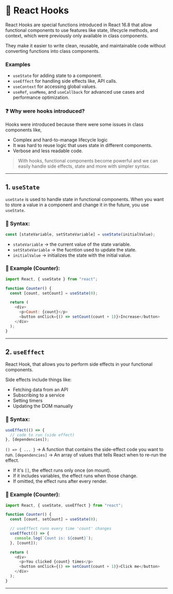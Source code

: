 # 📌 React Hooks

React Hooks are special functions introduced in React 16.8 that allow functional components to use features like state, lifecycle methods, and context, which were previously only available in class components.

They make it easier to write clean, reusable, and maintainable code without converting functions into class components.

### Examples

- `useState` for adding state to a component.
- `useEffect` for handling side effects like, API calls.
- `useContext` for accessing global values.
- `useRef`, `useMemo`, and `useCallback` for advanced use cases and performance optimization.

### ❓ Why were hooks introduced?

Hooks were introduced because there were some issues in class components like,

- Complex and hard-to-manage lifecycle logic
- It was hard to reuse logic that uses state in different components.
- Verbose and less readable code.

> With hooks, functional components become powerful and we can easily handle side effects, state and more with simpler syntax.

---

## 1. `useState`

`useState` is used to handle state in functional components. When you want to store a value in a component and change it in the future, you use `useState`.

### 🔸 Syntax:

```js
const [stateVariable, setStateVariable] = useState(initialValue);
```

- `stateVariable` -> the current value of the state variable.
- `setStateVariable` -> the fucntion used to update the state.
- `initialValue` -> initializes the state with the initial value.

### 🔹 Example (Counter):

```js
import React, { useState } from "react";

function Counter() {
  const [count, setCount] = useState(0);

  return (
    <div>
      <p>Count: {count}</p>
      <button onClick={() => setCount(count + 1)}>Increase</button>
    </div>
  );
}
```

---

## 2. `useEffect`

React Hook, that allows you to perform side effects in your functional components.

Side effects include things like:

- Fetching data from an API
- Subscribing to a service
- Setting timers
- Updating the DOM manually

### 🔸 Syntax:

```js
useEffect(() => {
  // code to run (side effect)
}, [dependencies]);
```

`() => { ... }` -> A function that contains the side-effect code you want to run.
`[dependencies]` -> An array of values that tells React when to re-run the effect.

- If it's `[]`, the effect runs only once (on mount).
- If it includes variables, the effect runs when those change.
- If omitted, the effect runs after every render.

### 🔹 Example (Counter):

```js
import React, { useState, useEffect } from "react";

function Counter() {
  const [count, setCount] = useState(0);

  // useEffect runs every time 'count' changes
  useEffect(() => {
    console.log(`Count is: ${count}`);
  }, [count]);

  return (
    <div>
      <p>You clicked {count} times</p>
      <button onClick={() => setCount(count + 1)}>Click me</button>
    </div>
  );
}
```

---
